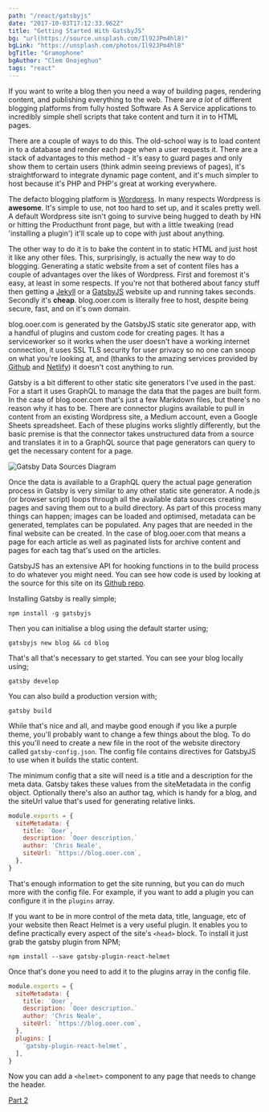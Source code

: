 ```yaml
---
path: "/react/gatsbyjs"
date: "2017-10-03T17:12:33.962Z"
title: "Getting Started With GatsbyJS"
bg: "url(https://source.unsplash.com/Il92JPm4hl8)"
bgLink: "https://unsplash.com/photos/Il92JPm4hl8"
bgTitle: "Gramophone"
bgAuthor: "Clem Onojeghuo"
tags: "react"
---
```


If you want to write a blog then you need a way of building pages, rendering content, and publishing everything to the web. There are *a lot* of different blogging platforms from fully hosted Software As A Service applications to incredibly simple shell scripts that take content and turn it in to HTML pages.

There are a couple of ways to do this. The old-school way is to load content in to a database and render each page when a user requests it. There are a stack of advantages to this method - it's easy to guard pages and only show them to certain users (think admin seeing previews of pages), it's straightforward to integrate dynamic page content, and it's much simpler to host because it's PHP and PHP's great at working everywhere.

The defacto blogging platform is [Wordpress](https://wordpress.com/). In many respects Wordpress is **awesome**. It's simple to use, not too hard to set up, and it scales pretty well. A default Wordpress site isn't going to survive being hugged to death by HN or hitting the Producthunt front page, but with a little tweaking (read 'installing a plugin') it'll scale up to cope with just about anything.

The other way to do it is to bake the content in to static HTML and just host it like any other files. This, surprisingly, is actually the new way to do blogging. Generating a static website from a set of content files has a couple of advantages over the likes of Wordpress. First and foremost it's easy, at least in some respects. If you're not that bothered about fancy stuff then getting a [Jekyll](https://jekyllrb.com/) or a [GatsbyJS](https://gatsbyjs.org) website up and running takes seconds. Secondly it's **cheap**. blog.ooer.com is literally free to host, despite being secure, fast, and on it's own domain.

blog.ooer.com is generated by the GatsbyJS static site generator app, with a handful of plugins and custom code for creating pages. It has a serviceworker so it works when the user doesn't have a working internet connection, it uses SSL TLS security for user privacy so no one can snoop on what you're looking at, and (thanks to the amazing services provided by [Github](https://github.com/) and [Netlify](https://www.netlify.com/)) it doesn't cost anything to run.

Gatsby is a bit different to other static site generators I've used in the past. For a start it uses GraphQL to manage the data that the pages are built form. In the case of blog.ooer.com that's just a few Markdown files, but there's no reason why it has to be. There are connector plugins available to pull in content from an existing Wordpress site, a Medium account, even a Google Sheets spreadsheet. Each of these plugins works slightly differently, but the basic premise is that the connector takes unstructured data from a source and translates it in to a GraphQL source that page generators can query to get the necessary content for a page.

![Gatsby Data Sources Diagram](/gatsby_data_sources.png)

Once the data is available to a GraphQL query the actual page generation process in Gatsby is very similar to any other static site generator. A node.js (or browser script) loops through all the available data sources creating pages and saving them out to a build directory. As part of this process many things can happen; images can be loaded and optimised, metadata can be generated, templates can be populated. Any pages that are needed in the final website can be created. In the case of blog.ooer.com that means a page for each article as well as paginated lists for archive content and pages for each tag that's used on the articles.

GatsbyJS has an extensive API for hooking functions in to the build process to do whatever you might need. You can see how code is used by looking at the source for this site on its [Github repo](https://github.com/onion2k/blog).

Installing Gatsby is really simple;

```
npm install -g gatsbyjs
```

Then you can initialise a blog using the default starter using;

```
gatsbyjs new blog && cd blog
```

That's all that's necessary to get started. You can see your blog locally using;

```
gatsby develop
```

You can also build a production version with;

```
gatsby build
```

While that's nice and all, and maybe good enough if you like a purple theme, you'll probably want to change a few things about the blog. To do this you'll need to create a new file in the root of the website directory called `gatsby-config.json`. The config file contains directives for GatsbyJS to use when it builds the static content.

The minimum config that a site will need is a title and a description for the meta data. Gatsby takes these values from the siteMetadata in the config object. Optionally there's also an author tag, which is handy for a blog, and the siteUrl value that's used for generating relative links.

```js
module.exports = {
  siteMetadata: {
    title: `Ooer`,
    description: `Ooer description.`
    author: 'Chris Neale',
    siteUrl: `https://blog.ooer.com`,
  },
}
```

That's enough information to get the site running, but you can do much more with the config file. For example, if you want to add a plugin you can configure it in the `plugins` array.

If you want to be in more control of the meta data, title, language, etc of your website then React Helmet is a very useful plugin. It enables you to define practically every aspect of the site's `<head>` block. To install it just grab the gatsby plugin from NPM;

```
npm install --save gatsby-plugin-react-helmet
```

Once that's done you need to add it to the plugins array in the config file.

```js
module.exports = {
  siteMetadata: {
    title: `Ooer`,
    description: `Ooer description.`
    author: 'Chris Neale',
    siteUrl: `https://blog.ooer.com`,
  },
  plugins: [
  	`gatsby-plugin-react-helmet`,
  ],
}
```

Now you can add a `<helmet>` component to any page that needs to change the header.

[Part 2](/react/GatsyDataSources)
